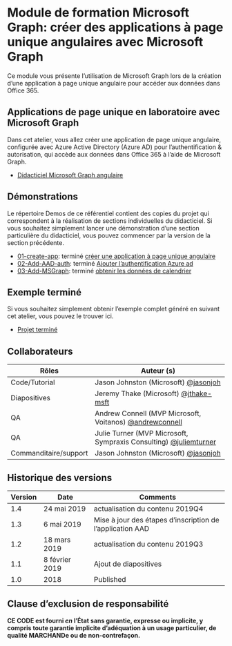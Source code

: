 # <a name="microsoft-graph-training-module---build-angular-single-page-apps-with-microsoft-graph"></a>Module de formation Microsoft Graph: créer des applications à page unique angulaires avec Microsoft Graph

Ce module vous présente l’utilisation de Microsoft Graph lors de la création d’une application à page unique angulaire pour accéder aux données dans Office 365.

## <a name="lab---angular-single-page-apps-with-the-microsoft-graph"></a>Applications de page unique en laboratoire avec Microsoft Graph

Dans cet atelier, vous allez créer une application de page unique angulaire, configurée avec Azure Active Directory (Azure AD) pour l’authentification & autorisation, qui accède aux données dans Office 365 à l’aide de Microsoft Graph.

- [Didacticiel Microsoft Graph angulaire](https://docs.microsoft.com/graph/tutorials/angular)

## <a name="demos"></a>Démonstrations

Le [](demos) répertoire Demos de ce référentiel contient des copies du projet qui correspondent à la réalisation de sections individuelles du didacticiel. Si vous souhaitez simplement lancer une démonstration d’une section particulière du didacticiel, vous pouvez commencer par la version de la section précédente.

- [01-create-app](demos/01-create-app): terminé [créer une application à page unique angulaire](https://docs.microsoft.com/graph/tutorials/angular?tutorial-step=1)
- [02-Add-AAD-auth](demos/02-add-aad-auth): terminé [Ajouter l’authentification Azure ad](https://docs.microsoft.com/graph/tutorials/angular?tutorial-step=3)
- [03-Add-MSGraph](demos/03-add-msgraph): terminé [obtenir les données de calendrier](https://docs.microsoft.com/graph/tutorials/angular?tutorial-step=4)

## <a name="completed-sample"></a>Exemple terminé

Si vous souhaitez simplement obtenir l’exemple complet généré en suivant cet atelier, vous pouvez le trouver ici.

- [Projet terminé](demos/03-add-msgraph)

## <a name="contributors"></a>Collaborateurs

|       Rôles       |                                     Auteur (s)                                     |
| ----------------- | --------------------------------------------------------------------------------- |
| Code/Tutorial   | Jason Johnston (Microsoft) [@jasonjoh](//github.com/jasonjoh)                                 |
| Diapositives            | Jeremy Thake (Microsoft) [@jthake-msft](//github.com/jthake-msft)                             |
| QA                | Andrew Connell (MVP Microsoft, Voitanos) [@andrewconnell](//github.com/andrewconnell)         |
| QA                | Julie Turner (MVP Microsoft, Sympraxis Consulting) [@juliemturner](//github.com/juliemturner) |
| Commanditaire/support | Jason Johnston (Microsoft) [@jasonjoh](//github.com/jasonjoh)                                 |

## <a name="version-history"></a>Historique des versions

| Version |       Date       |              Comments              |
| ------- | ---------------- | ---------------------------------- |
| 1.4     | 24 mai 2019     | actualisation du contenu 2019Q4             |
| 1.3     | 6 mai 2019      | Mise à jour des étapes d’inscription de l’application AAD |
| 1.2     | 18 mars 2019   | actualisation du contenu 2019Q3             |
| 1.1     | 8 février 2019 | Ajout de diapositives                       |
| 1.0     | 2018             | Published                          |

## <a name="disclaimer"></a>Clause d’exclusion de responsabilité

**CE CODE est fourni *en* l’État sans garantie, expresse ou implicite, y compris toute garantie implicite d’adéquation à un usage particulier, de qualité MARCHANDe ou de non-contrefaçon.**